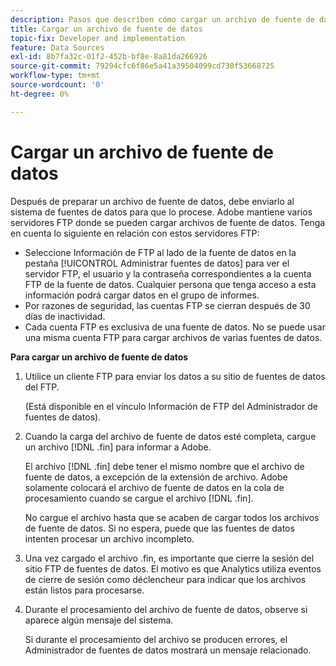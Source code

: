 ```yaml
---
description: Pasos que describen cómo cargar un archivo de fuente de datos.
title: Cargar un archivo de fuente de datos
topic-fix: Developer and implementation
feature: Data Sources
exl-id: 8b7fa32c-01f2-452b-bf8e-8a81da266926
source-git-commit: 79294cfc6f86e5a41a39504099cd730f53668725
workflow-type: tm+mt
source-wordcount: '0'
ht-degree: 0%

---
```


# Cargar un archivo de fuente de datos

Después de preparar un archivo de fuente de datos, debe enviarlo al sistema de fuentes de datos para que lo procese. Adobe mantiene varios servidores FTP donde se pueden cargar archivos de fuente de datos. Tenga en cuenta lo siguiente en relación con estos servidores FTP:

* Seleccione Información de FTP al lado de la fuente de datos en la pestaña [!UICONTROL Administrar fuentes de datos] para ver el servidor FTP, el usuario y la contraseña correspondientes a la cuenta FTP de la fuente de datos. Cualquier persona que tenga acceso a esta información podrá cargar datos en el grupo de informes.
* Por razones de seguridad, las cuentas FTP se cierran después de 30 días de inactividad.
* Cada cuenta FTP es exclusiva de una fuente de datos. No se puede usar una misma cuenta FTP para cargar archivos de varias fuentes de datos.

**Para cargar un archivo de fuente de datos**

1. Utilice un cliente FTP para enviar los datos a su sitio de fuentes de datos del FTP.

   (Está disponible en el vínculo Información de FTP del Administrador de fuentes de datos).

1. Cuando la carga del archivo de fuente de datos esté completa, cargue un archivo [!DNL .fin] para informar a Adobe.

   El archivo [!DNL .fin] debe tener el mismo nombre que el archivo de fuente de datos, a excepción de la extensión de archivo. Adobe solamente colocará el archivo de fuente de datos en la cola de procesamiento cuando se cargue el archivo [!DNL .fin].

   No cargue el archivo hasta que se acaben de cargar todos los archivos de fuente de datos. Si no espera, puede que las fuentes de datos intenten procesar un archivo incompleto.
1. Una vez cargado el archivo .fin, es importante que cierre la sesión del sitio FTP de fuentes de datos. El motivo es que Analytics utiliza eventos de cierre de sesión como déclencheur para indicar que los archivos están listos para procesarse.
1. Durante el procesamiento del archivo de fuente de datos, observe si aparece algún mensaje del sistema.

   Si durante el procesamiento del archivo se producen errores, el Administrador de fuentes de datos mostrará un mensaje relacionado.
